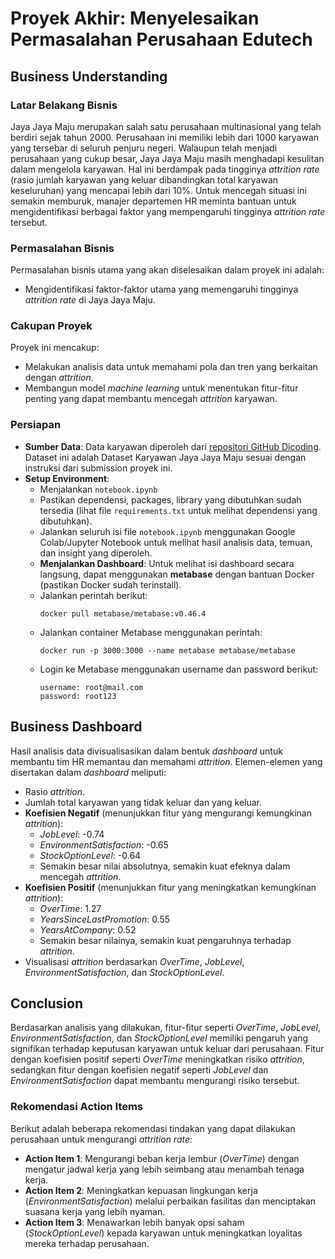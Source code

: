 # Proyek Akhir: Menyelesaikan Permasalahan Perusahaan Edutech

## Business Understanding

### Latar Belakang Bisnis
Jaya Jaya Maju merupakan salah satu perusahaan multinasional yang telah berdiri sejak tahun 2000. Perusahaan ini memiliki lebih dari 1000 karyawan yang tersebar di seluruh penjuru negeri. Walaupun telah menjadi perusahaan yang cukup besar, Jaya Jaya Maju masih menghadapi kesulitan dalam mengelola karyawan. Hal ini berdampak pada tingginya *attrition rate* (rasio jumlah karyawan yang keluar dibandingkan total karyawan keseluruhan) yang mencapai lebih dari 10%. Untuk mencegah situasi ini semakin memburuk, manajer departemen HR meminta bantuan untuk mengidentifikasi berbagai faktor yang mempengaruhi tingginya *attrition rate* tersebut.

### Permasalahan Bisnis
Permasalahan bisnis utama yang akan diselesaikan dalam proyek ini adalah:  
- Mengidentifikasi faktor-faktor utama yang memengaruhi tingginya *attrition rate* di Jaya Jaya Maju.

### Cakupan Proyek
Proyek ini mencakup:  
- Melakukan analisis data untuk memahami pola dan tren yang berkaitan dengan *attrition*.  
- Membangun model *machine learning* untuk menentukan fitur-fitur penting yang dapat membantu mencegah *attrition* karyawan.

### Persiapan
- **Sumber Data**: Data karyawan diperoleh dari [repositori GitHub Dicoding](https://github.com/dicodingacademy/dicoding_dataset/tree/main/employee).  Dataset ini adalah Dataset Karyawan Jaya Jaya Maju sesuai dengan instruksi dari submission proyek ini.
- **Setup Environment**:  
  - Menjalankan `notebook.ipynb`
   - Pastikan dependensi, packages, library yang dibutuhkan sudah tersedia (lihat file `requirements.txt` untuk melihat dependensi yang dibutuhkan).
   - Jalankan seluruh isi file `notebook.ipynb` menggunakan Google Colab/Jupyter Notebook untuk melihat hasil analisis data, temuan, dan insight yang diperoleh.
  - **Menjalankan Dashboard**:
   Untuk melihat isi dashboard secara langsung, dapat menggunakan **metabase** dengan bantuan Docker (pastikan Docker sudah terinstall).
   - Jalankan perintah berikut:
      ```
      docker pull metabase/metabase:v0.46.4
      ```
   - Jalankan container Metabase menggunakan perintah:
      ```
      docker run -p 3000:3000 --name metabase metabase/metabase
      ```
   - Login ke Metabase menggunakan username dan password berikut:
      ```
      username: root@mail.com
      password: root123
      ```
## Business Dashboard
Hasil analisis data divisualisasikan dalam bentuk *dashboard* untuk membantu tim HR memantau dan memahami *attrition*. Elemen-elemen yang disertakan dalam *dashboard* meliputi:  
- Rasio *attrition*.  
- Jumlah total karyawan yang tidak keluar dan yang keluar.  
- **Koefisien Negatif** (menunjukkan fitur yang mengurangi kemungkinan *attrition*):  
  - *JobLevel*: -0.74  
  - *EnvironmentSatisfaction*: -0.65  
  - *StockOptionLevel*: -0.64  
  - Semakin besar nilai absolutnya, semakin kuat efeknya dalam mencegah *attrition*.  
- **Koefisien Positif** (menunjukkan fitur yang meningkatkan kemungkinan *attrition*):  
  - *OverTime*: 1.27  
  - *YearsSinceLastPromotion*: 0.55  
  - *YearsAtCompany*: 0.52  
  - Semakin besar nilainya, semakin kuat pengaruhnya terhadap *attrition*.  
- Visualisasi *attrition* berdasarkan *OverTime*, *JobLevel*, *EnvironmentSatisfaction*, dan *StockOptionLevel*.  

## Conclusion
Berdasarkan analisis yang dilakukan, fitur-fitur seperti *OverTime*, *JobLevel*, *EnvironmentSatisfaction*, dan *StockOptionLevel* memiliki pengaruh yang signifikan terhadap keputusan karyawan untuk keluar dari perusahaan. Fitur dengan koefisien positif seperti *OverTime* meningkatkan risiko *attrition*, sedangkan fitur dengan koefisien negatif seperti *JobLevel* dan *EnvironmentSatisfaction* dapat membantu mengurangi risiko tersebut.

### Rekomendasi Action Items
Berikut adalah beberapa rekomendasi tindakan yang dapat dilakukan perusahaan untuk mengurangi *attrition rate*:  
- **Action Item 1**: Mengurangi beban kerja lembur (*OverTime*) dengan mengatur jadwal kerja yang lebih seimbang atau menambah tenaga kerja.  
- **Action Item 2**: Meningkatkan kepuasan lingkungan kerja (*EnvironmentSatisfaction*) melalui perbaikan fasilitas dan menciptakan suasana kerja yang lebih nyaman.  
- **Action Item 3**: Menawarkan lebih banyak opsi saham (*StockOptionLevel*) kepada karyawan untuk meningkatkan loyalitas mereka terhadap perusahaan.
